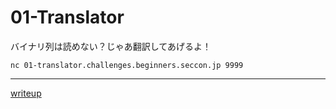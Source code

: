 # 01-Translator

バイナリ列は読めない？じゃあ翻訳してあげるよ！

`nc 01-translator.challenges.beginners.seccon.jp 9999 `

---

[writeup](./solve.md)
